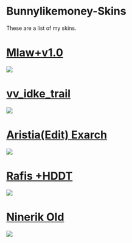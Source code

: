 # Bunnylikemoney-Skins
These are a list of my skins.

# [Mlaw+v1.0](https://drive.google.com/file/d/1lJXWP0PI5heZidXZJANqy0_TRqEmKLqD/view?usp=sharing)
![](https://i.imgur.com/uL8t3K1.jpg)

# [vv_idke_trail](https://drive.google.com/file/d/14qcVWkHrGyU9JjleMmoK5VeT_CM9r9IE/view?usp=sharing)
![](https://i.imgur.com/3NrSCwf.jpg)

# [Aristia(Edit) Exarch](https://drive.google.com/file/d/1cH5wSL7dItCd2BctEdvcbrzZEBExLO-b/view?usp=sharing)
![](https://i.imgur.com/SUOlcsI.jpg)

# [Rafis +HDDT](https://drive.google.com/file/d/1HnEQkWGs1o1Y0u9Da08Le2rm80cgsk98/view?usp=sharing)
![](https://i.imgur.com/O3lOjwq.jpg)

# [Ninerik Old](https://drive.google.com/file/d/1FTwzDpBSc4gQU8FfhjQExOutSRHwksEC/view?usp=sharing)
![](https://i.imgur.com/df24izs.jpg)
